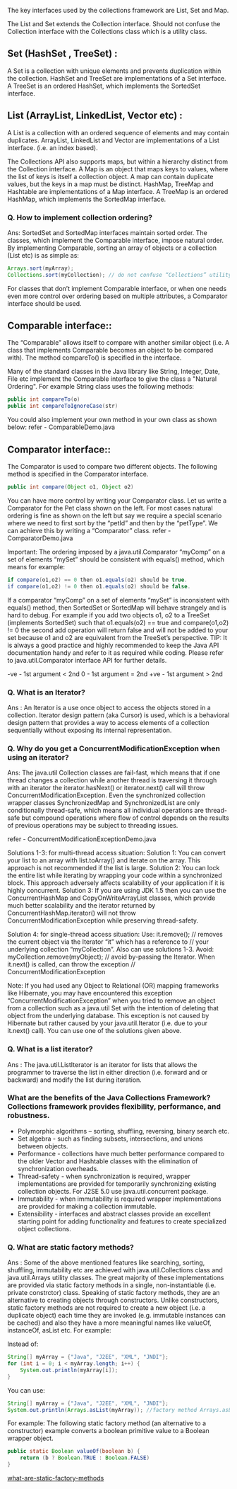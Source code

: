 The key interfaces used by the collections framework are List, Set and Map.

The List and Set extends the Collection interface. Should not confuse the Collection interface with the Collections class which is a utility class.

## Set (HashSet , TreeSet) :
A Set is a collection with unique elements and prevents duplication within the collection. 
HashSet and TreeSet are implementations of a Set interface.
A TreeSet is an ordered HashSet, which implements the SortedSet interface.

## List (ArrayList, LinkedList, Vector etc) : 
A List is a collection with an ordered sequence of elements and may contain duplicates. 
ArrayList, LinkedList and Vector are implementations of a List interface. (i.e. an index based).


The Collections API also supports maps, but within a hierarchy distinct from the Collection interface. 
A Map is an object that maps keys to values, where the list of keys is itself a collection object. 
A map can contain duplicate values, but the keys in a map must be distinct. 
HashMap, TreeMap and Hashtable are implementations of a Map interface. 
A TreeMap is an ordered HashMap, which implements the SortedMap interface.

### Q. How to implement collection ordering? 
Ans: SortedSet and SortedMap interfaces maintain sorted order. The classes, which implement the Comparable interface, impose natural order. 
By implementing Comparable, sorting an array of objects or a collection (List etc) is as simple as:

```java
Arrays.sort(myArray);
Collections.sort(myCollection); // do not confuse “Collections” utility class with the “Collection” interface without an “s”.
```

For classes that don’t implement Comparable interface, or when one needs even more control over ordering based on
multiple attributes, a Comparator interface should be used.

## Comparable interface::
The “Comparable” allows itself to compare with another
similar object (i.e. A class that implements Comparable
becomes an object to be compared with). The method
compareTo() is specified in the interface.

Many of the standard classes in the Java library like String, Integer, Date, File etc implement the Comparable interface
to give the class a "Natural Ordering". For example String class uses the following methods:

```java
public int compareTo(o)
public int compareToIgnoreCase(str)
```

You could also implement your own method in your
own class as shown below:
refer - ComparableDemo.java

## Comparator interface::
The Comparator is used to compare two different objects. The following method is specified in the Comparator interface.

```java
public int compare(Object o1, Object o2)
```

You can have more control by writing your Comparator class. Let us write a Comparator for the Pet class shown on the left. For most cases
natural ordering is fine as shown on the left but say we require a special scenario where we need to first sort by the “petId” and then by
the “petType”. We can achieve this by writing a “Comparator” class.
refer - ComparatorDemo.java

Important: The ordering imposed by a java.util.Comparator “myComp” on a set of elements “mySet” should be consistent with equals() method, which means for example:
```java
if compare(o1,o2) == 0 then o1.equals(o2) should be true.
if compare(o1,o2) != 0 then o1.equals(o2) should be false.
```

If a comparator “myComp” on a set of elements “mySet” is inconsistent with equals() method, then SortedSet or SortedMap will behave strangely and is hard to debug. 
For example if you add two objects o1, o2 to a TreeSet (implements SortedSet) such that o1.equals(o2) == true and compare(o1,o2) != 0 the second add operation will return
false and will not be added to your set because o1 and o2 are equivalent from the TreeSet’s perspective. 
TIP: It is always a good practice and highly recommended to keep the Java API documentation handy and refer to it as required while
coding. Please refer to java.util.Comparator interface API for further details.

-ve - 1st argument < 2nd 
0   - 1st argument = 2nd 
+ve - 1st argument > 2nd  


### Q. What is an Iterator?
Ans : An Iterator is a use once object to access the objects stored in a collection.
Iterator design pattern (aka Cursor) is used, which is a behavioral design pattern that provides a way to access
elements of a collection sequentially without exposing its internal representation.

### Q. Why do you get a ConcurrentModificationException when using an iterator?
Ans: The java.util Collection classes are fail-fast, which means that if one thread changes a collection while another
thread is traversing it through with an iterator the iterator.hasNext() or iterator.next() call will throw
ConcurrentModificationException. Even the synchronized collection wrapper classes SynchronizedMap and
SynchronizedList are only conditionally thread-safe, which means all individual operations are thread-safe but compound
operations where flow of control depends on the results of previous operations may be subject to threading issues.

refer - ConcurrentModificationExceptionDemo.java

Solutions 1-3: for multi-thread access situation:
Solution 1: You can convert your list to an array with list.toArray() and iterate on the array. This approach is not
recommended if the list is large.
Solution 2: You can lock the entire list while iterating by wrapping your code within a synchronized block. This approach
adversely affects scalability of your application if it is highly concurrent.
Solution 3: If you are using JDK 1.5 then you can use the ConcurrentHashMap and CopyOnWriteArrayList classes,
which provide much better scalability and the iterator returned by ConcurrentHashMap.iterator() will not throw
ConcurrentModificationException while preserving thread-safety.

Solution 4: for single-thread access situation:
Use:
it.remove(); // removes the current object via the Iterator “it” which has a reference to
// your underlying collection “myCollection”. Also can use solutions 1-3.
Avoid:
myCollection.remove(myObject); // avoid by-passing the Iterator. When it.next() is called, can throw the exception
// ConcurrentModificationException

Note: If you had used any Object to Relational (OR) mapping frameworks like Hibernate, you may have encountered this
exception “ConcurrentModificationException” when you tried to remove an object from a collection such as a java.util Set
with the intention of deleting that object from the underlying database. This exception is not caused by Hibernate but
rather caused by your java.util.Iterator (i.e. due to your it.next() call). You can use one of the solutions given above.

### Q. What is a list iterator?
Ans : The java.util.ListIterator is an iterator for lists that allows the programmer to traverse the list in either direction (i.e.
forward and or backward) and modify the list during iteration.

### What are the benefits of the Java Collections Framework? Collections framework provides flexibility, performance, and robustness.
* Polymorphic algorithms – sorting, shuffling, reversing, binary search etc.
* Set algebra - such as finding subsets, intersections, and unions between objects.
* Performance - collections have much better performance compared to the older Vector and Hashtable classes with
  the elimination of synchronization overheads.
* Thread-safety - when synchronization is required, wrapper implementations are provided for temporarily
  synchronizing existing collection objects. For J2SE 5.0 use java.util.concurrent package.
* Immutability - when immutability is required wrapper implementations are provided for making a collection
  immutable.
* Extensibility - interfaces and abstract classes provide an excellent starting point for adding functionality and
  features to create specialized object collections.

### Q. What are static factory methods?
Ans : Some of the above mentioned features like searching, sorting, shuffling, immutability etc are achieved with
java.util.Collections class and java.util.Arrays utility classes. The great majority of these implementations are provided
via static factory methods in a single, non-instantiable (i.e. private constrctor) class. Speaking of static factory
methods, they are an alternative to creating objects through constructors. Unlike constructors, static factory methods are
not required to create a new object (i.e. a duplicate object) each time they are invoked (e.g. immutable instances can be
cached) and also they have a more meaningful names like valueOf, instanceOf, asList etc. For example:


Instead of:
```java
String[] myArray = {"Java", "J2EE", "XML", "JNDI"};
for (int i = 0; i < myArray.length; i++) {
	System.out.println(myArray[i]);
}
```

You can use:
```java
String[] myArray = {"Java", "J2EE", "XML", "JNDI"};
System.out.println(Arrays.asList(myArray)); //factory method Arrays.asList(…)
```

For example: The following static factory method (an alternative to a constructor) example converts a boolean primitive
value to a Boolean wrapper object.
```java
public static Boolean valueOf(boolean b) {
	return (b ? Boolean.TRUE : Boolean.FALSE)
}
```
[what-are-static-factory-methods](https://stackoverflow.com/questions/929021/what-are-static-factory-methods)


